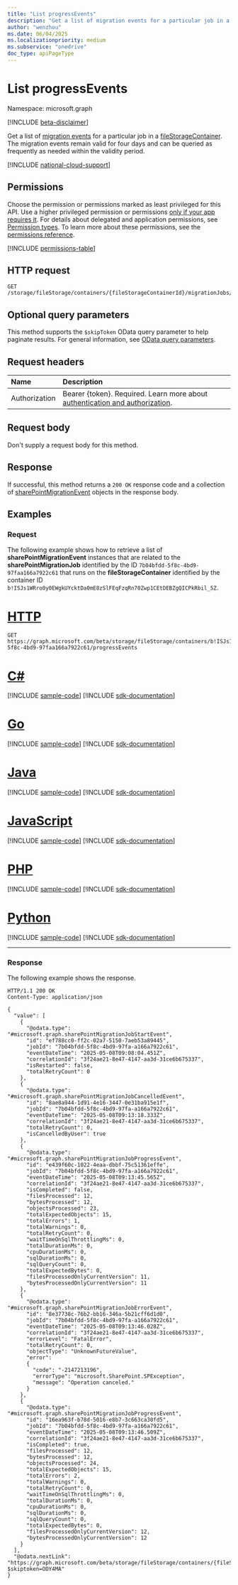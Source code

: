```yaml
---
title: "List progressEvents"
description: "Get a list of migration events for a particular job in a fileStorageContainer."
author: "wenzhou"
ms.date: 06/04/2025
ms.localizationpriority: medium
ms.subservice: "onedrive"
doc_type: apiPageType
---
```


# List progressEvents

Namespace: microsoft.graph

[!INCLUDE [beta-disclaimer](../../includes/beta-disclaimer.md)]

Get a list of [migration events](../resources/sharepointmigrationevent.md) for a particular job in a [fileStorageContainer](../resources/filestoragecontainer.md). The migration events remain valid for four days and can be queried as frequently as needed within the validity period.

[!INCLUDE [national-cloud-support](../../includes/global-only.md)]

## Permissions

Choose the permission or permissions marked as least privileged for this API. Use a higher privileged permission or permissions [only if your app requires it](/graph/permissions-overview#best-practices-for-using-microsoft-graph-permissions). For details about delegated and application permissions, see [Permission types](/graph/permissions-overview#permission-types). To learn more about these permissions, see the [permissions reference](/graph/permissions-reference).

<!-- { "blockType": "permissions", "name": "sharepointmigrationjob_list_progressevents" } -->
[!INCLUDE [permissions-table](../includes/permissions/sharepointmigrationjob-list-progressevents-permissions.md)]

## HTTP request

<!-- {
  "blockType": "ignored"
}
-->
```http
GET /storage/fileStorage/containers/{fileStorageContainerId}/migrationJobs/{migrationJobId}/progressEvents
```

## Optional query parameters

This method supports the `$skipToken` OData query parameter to help paginate results. For general information, see [OData query parameters](/graph/query-parameters).

## Request headers

|Name|Description|
|:---|:---|
|Authorization|Bearer {token}. Required. Learn more about [authentication and authorization](/graph/auth/auth-concepts).|

## Request body

Don't supply a request body for this method.

## Response

If successful, this method returns a `200 OK` response code and a collection of [sharePointMigrationEvent](../resources/sharepointmigrationevent.md) objects in the response body.

## Examples

### Request

The following example shows how to retrieve a list of **sharePointMigrationEvent** instances that are related to the **sharePointMigrationJob** identified by the ID `7b04bfdd-5f8c-4bd9-97faa166a7922c61` that runs on the **fileStorageContainer** identified by the container ID `b!ISJs1WRro0y0EWgkUYcktDa0mE8zSlFEqFzqRn70Zwp1CEtDEBZgQICPkRbil_5Z`.

# [HTTP](#tab/http)
<!-- {
  "blockType": "request",
  "name": "list_progressevents"
}
-->
```http
GET https://graph.microsoft.com/beta/storage/fileStorage/containers/b!ISJs1WRro0y0EWgkUYcktDa0mE8zSlFEqFzqRn70Zwp1CEtDEBZgQICPkRbil_5Z/migrationJobs/7b04bfdd-5f8c-4bd9-97faa166a7922c61/progressEvents
```

# [C#](#tab/csharp)
[!INCLUDE [sample-code](../includes/snippets/csharp/list-progressevents-csharp-snippets.md)]
[!INCLUDE [sdk-documentation](../includes/snippets/snippets-sdk-documentation-link.md)]

# [Go](#tab/go)
[!INCLUDE [sample-code](../includes/snippets/go/list-progressevents-go-snippets.md)]
[!INCLUDE [sdk-documentation](../includes/snippets/snippets-sdk-documentation-link.md)]

# [Java](#tab/java)
[!INCLUDE [sample-code](../includes/snippets/java/list-progressevents-java-snippets.md)]
[!INCLUDE [sdk-documentation](../includes/snippets/snippets-sdk-documentation-link.md)]

# [JavaScript](#tab/javascript)
[!INCLUDE [sample-code](../includes/snippets/javascript/list-progressevents-javascript-snippets.md)]
[!INCLUDE [sdk-documentation](../includes/snippets/snippets-sdk-documentation-link.md)]

# [PHP](#tab/php)
[!INCLUDE [sample-code](../includes/snippets/php/list-progressevents-php-snippets.md)]
[!INCLUDE [sdk-documentation](../includes/snippets/snippets-sdk-documentation-link.md)]

# [Python](#tab/python)
[!INCLUDE [sample-code](../includes/snippets/python/list-progressevents-python-snippets.md)]
[!INCLUDE [sdk-documentation](../includes/snippets/snippets-sdk-documentation-link.md)]

---

### Response

The following example shows the response.
<!-- {
  "blockType": "response",
  "truncated": true,
  "@odata.type": "microsoft.graph.sharePointMigrationEvent"
}
-->
```http
HTTP/1.1 200 OK
Content-Type: application/json

{
  "value": [
    {
      "@odata.type": "#microsoft.graph.sharePointMigrationJobStartEvent",
      "id": "ef788cc0-ff2c-02a7-5150-7aeb53a89445",
      "jobId": "7b04bfdd-5f8c-4bd9-97fa-a166a7922c61",
      "eventDateTime": "2025-05-08T09:08:04.451Z",
      "correlationId": "3f24ae21-8e47-4147-aa3d-31ce6b675337",
      "isRestarted": false,
      "totalRetryCount": 0
    },
    {
      "@odata.type": "#microsoft.graph.sharePointMigrationJobCancelledEvent",
      "id": "8ae8a944-1d91-4e16-3447-0e31ba915e1f",
      "jobId": "7b04bfdd-5f8c-4bd9-97fa-a166a7922c61",
      "eventDateTime": "2025-05-08T09:13:18.333Z",
      "correlationId": "3f24ae21-8e47-4147-aa3d-31ce6b675337",
      "totalRetryCount": 0,
      "isCancelledByUser": true
    },
    {
      "@odata.type": "#microsoft.graph.sharePointMigrationJobProgressEvent",
      "id": "e439f60c-1022-4eaa-dbbf-75c51361effe",
      "jobId": "7b04bfdd-5f8c-4bd9-97fa-a166a7922c61",
      "eventDateTime": "2025-05-08T09:13:45.565Z",
      "correlationId": "3f24ae21-8e47-4147-aa3d-31ce6b675337",
      "isCompleted": false,
      "filesProcessed": 12,
      "bytesProcessed": 12,
      "objectsProcessed": 23,
      "totalExpectedObjects": 15,
      "totalErrors": 1,
      "totalWarnings": 0,
      "totalRetryCount": 0,
      "waitTimeOnSqlThrottlingMs": 0,
      "totalDurationMs": 0,
      "cpuDurationMs": 0,
      "sqlDurationMs": 0,
      "sqlQueryCount": 0,
      "totalExpectedBytes": 0,
      "filesProcessedOnlyCurrentVersion": 11,
      "bytesProcessedOnlyCurrentVersion": 11
    },
    {
      "@odata.type": "#microsoft.graph.sharePointMigrationJobErrorEvent",
      "id": "8e37738c-76b2-bb16-346a-5b21cff6d1d0",
      "jobId": "7b04bfdd-5f8c-4bd9-97fa-a166a7922c61",
      "eventDateTime": "2025-05-08T09:13:46.028Z",
      "correlationId": "3f24ae21-8e47-4147-aa3d-31ce6b675337",
      "errorLevel": "FatalError",
      "totalRetryCount": 0,
      "objectType": "UnknownFutureValue",
      "error": 
      {
        "code": "-2147213196",
        "errorType": "microsoft.SharePoint.SPException",
        "message": "Operation canceled."
      }
    },
    {
      "@odata.type": "#microsoft.graph.sharePointMigrationJobProgressEvent",
      "id": "16ea963f-b78d-5016-e8b7-3c663ca30fd5",
      "jobId": "7b04bfdd-5f8c-4bd9-97fa-a166a7922c61",
      "eventDateTime": "2025-05-08T09:13:46.509Z",
      "correlationId": "3f24ae21-8e47-4147-aa3d-31ce6b675337",
      "isCompleted": true,
      "filesProcessed": 12,
      "bytesProcessed": 12,
      "objectsProcessed": 24,
      "totalExpectedObjects": 15,
      "totalErrors": 2,
      "totalWarnings": 0,
      "totalRetryCount": 0,
      "waitTimeOnSqlThrottlingMs": 0,
      "totalDurationMs": 0,
      "cpuDurationMs": 0,
      "sqlDurationMs": 0,
      "sqlQueryCount": 0,
      "totalExpectedBytes": 0,
      "filesProcessedOnlyCurrentVersion": 12,
      "bytesProcessedOnlyCurrentVersion": 12
    }
  ],
  "@odata.nextLink": "https://graph.microsoft.com/beta/storage/fileStorage/containers/{fileStorageContainerId}/migrationJobs/{migrationJobId}/progressEvents?$skiptoken=ODY4MA"
}
```
